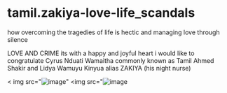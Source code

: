 # tamil.zakiya-love-life_scandals
how overcoming the tragedies of life is hectic and managing love through silence
<head>LOVE AND CRIME</head>
<body>its with a happy and joyful heart i would like to congratulate Cyrus Nduati Wamaitha commonly known as Tamil Ahmed Shakir and Lidya Wamuyu Kinyua alias ZAKIYA (his night nurse)

< img src="![image](https://github.com/tamiltamper/tamil.zakiya-love-life_scandals/assets/161198466/70a0281f-e4d2-4934-8756-a00f8d805394)"</a>
<img src="![image](https://github.com/tamiltamper/tamil.zakiya-love-life_scandals/assets/161198466/413db16b-3073-47c8-9d75-a555df294aab)
